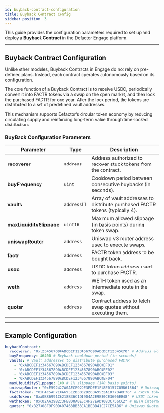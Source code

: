 ```yaml
---
id: buyback-contract-configuration
title: Buyback Contract Config
sidebar_position: 3
---
```


This guide provides the configuration parameters required to set up and deploy a **Buyback Contract** in the Defactor Engage platform.

---

## Buyback Contract Configuration

Unlike other modules, Buyback Contracts in Engage do not rely on pre-defined plans. Instead, each contract operates autonomously based on its configuration.

The core function of a Buyback Contract is to receive USDC, periodically convert it into FACTR tokens via a swap on the open market, and then lock the purchased FACTR for one year. After the lock period, the tokens are distributed to a set of predefined vault addresses.

This mechanism supports Defactor’s circular token economy by reducing circulating supply and reinforcing long-term value through time-locked distribution:

### **BuyBack Configuration Parameters**

| Parameter                | Type        | Description                                                                  |
| ------------------------ | ----------- | ---------------------------------------------------------------------------- |
| **recoverer**            | `address`   | Address authorized to recover stuck tokens from the contract.                |
| **buyFrequency**         | `uint`      | Cooldown period between consecutive buybacks (in seconds).                   |
| **vaults**               | `address[]` | Array of vault addresses to distribute purchased FACTR tokens (typically 4). |
| **maxLiquiditySlippage** | `uint16`    | Maximum allowed slippage (in basis points) during token swap.                |
| **uniswapRouter**        | `address`   | Uniswap v3 router address used to execute swaps.                             |
| **factr**                | `address`   | FACTR token address to be bought back.                                       |
| **usdc**                 | `address`   | USDC token address used to purchase FACTR.                                   |
| **weth**                 | `address`   | WETH token used as an intermediate route in the swap.                        |
| **quoter**               | `address`   | Contract address to fetch swap quotes without executing them.                |

---

## Example Configuration

```yaml
buybackContract:
  recoverer: "0x1234567890ABCDEF1234567890ABCDEF12345678" # Address allowed to recover stuck tokens
  buyFrequency: 86400 # Buyback cooldown period (in seconds)
  vaults: # Vault addresses to distribute purchased FACTR
    - "0xABCDEF1234567890ABCDEF1234567890ABCDEF01"
    - "0xABCDEF1234567890ABCDEF1234567890ABCDEF02"
    - "0xABCDEF1234567890ABCDEF1234567890ABCDEF03"
    - "0xABCDEF1234567890ABCDEF1234567890ABCDEF04"
  maxLiquiditySlippage: 100 # 1% slippage (100 basis points)
  uniswapRouter: "0xE592427A0AECE92DE3EDEE1F18E0157C05861564" # Uniswap V3 router
  factrToken: "0xF4C5AF7E0A695E2B3832D203A9522A1D77B40F76" # FACTR token address
  usdcToken: "0xA0B86991C6218B36C1D19D4A2E9EB0CE3606EB48" # USDC token address
  wethToken: "0xC02AA39B223FE8D0A0E5C4F27EAD9083C756CC2" # WETH intermediary
  quoter: "0xB27308F9F90D607463BB33EA1BEBB41C27CE5AB6" # Uniswap Quoter contract
```
